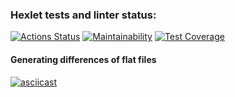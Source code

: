 ### Hexlet tests and linter status:
[![Actions Status](https://github.com/kproger/backend-project-lvl2/workflows/hexlet-check/badge.svg)](https://github.com/kproger/backend-project-lvl2/actions)
[![Maintainability](https://api.codeclimate.com/v1/badges/23995c8d41a7a0d92265/maintainability)](https://codeclimate.com/github/kproger/backend-project-lvl2/maintainability)
[![Test Coverage](https://api.codeclimate.com/v1/badges/23995c8d41a7a0d92265/test_coverage)](https://codeclimate.com/github/kproger/backend-project-lvl2/test_coverage)


#### Generating differences of flat files
[![asciicast](https://asciinema.org/a/416206.svg)](https://asciinema.org/a/416206)
